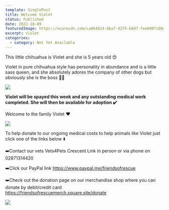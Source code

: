 ```yaml
---
template: SinglePost
title: Welcome Violet
status: Published
date: 2022-10-09
featuredImage: https://ucarecdn.com/ca864814-6ba7-4375-b6d7-feeb00fc08a1/-/crop/1052x673/13,486/-/preview/
excerpt: Violet
categories:
  - category: Not Yet Available
---
```


This little chihuahua is Violet and she is 5 years old 😍


Violet in pure chihuahua style has personality in abundance and is a little sass queen, and she absolutely adores the company of other dogs but obviously she is the boss 👸🏻 

![](https://ucarecdn.com/3ce8eed3-a9e4-4ec7-94f7-e133898bb7e5/)


**Violet will be spayed this week and any outstanding medical work completed. She will then be available for adoption ✔️** 


Welcome to the family Violet ❤️

![](https://ucarecdn.com/e279e828-0003-496c-b466-9de10a0c2c9a/)


To help donate to our ongoing medical costs to help animals like Violet just click one of the links below ⬇️ 

➡️Contact our vets Vets4Pets Crescent Link in person or via phone on 02871314420


➡️Click our PayPal link
https://www.paypal.me/friendsofrescue


➡️Check out the donation page on our merchandise shop where you can donate by debit/credit card
https://friendsofrescuemerch.square.site/donate

![](https://ucarecdn.com/9306eb87-31a4-4b04-bd59-737f3665b3c1/)